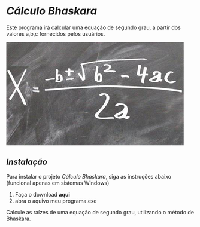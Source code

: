 # *Cálculo Bhaskara*
Este programa irá calcular uma equação de segundo grau, a partir dos valores a,b,c fornecidos pelos usuários.

![alt text](image.png)

## *Instalação*
Para instalar o projeto *Cálculo Bhaskara*, siga as instruções abaixo (funcional apenas em sistemas Windows)

1. Faça o download **aqui**
2. abra o aquivo meu programa.exe

Calcule as raízes de uma equação de segundo grau, utilizando o método de Bhaskara.
